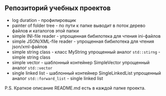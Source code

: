 ## Репозиторий учебных проектов
- log duration - профилировщик
- painter of folder tree - по пути к папке выводит в поток дерево файлов и каталогов этой папки
- simple INI-file reader - упрощенная бибилотека для чтения ini-файлов
- simple JSON/XML-file reader - упрощенная бибилотека для чтения json/xml-файлов
- simple string class - класс MyString упрощенный аналог `std::stirng` - simple string class
- simple vector - шаблонный контейнер SimpleVector упрощенный аналог `std::vector`
- single linked list - шаблонный контейнер SingleLinkedList упрощенный аналог `std::forward_list` - single linked list
   
P.S. Краткое описание README.md есть в каждой папке проекта.
